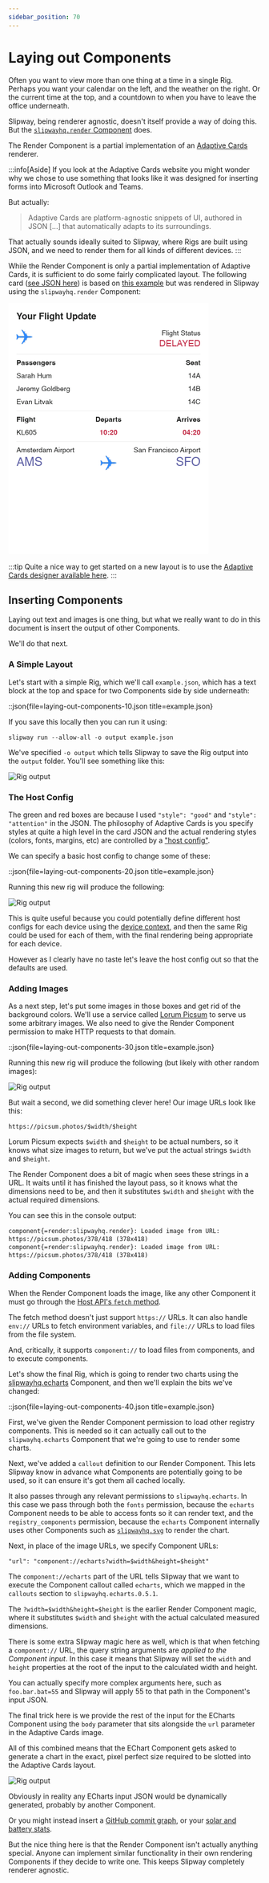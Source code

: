 ```yaml
---
sidebar_position: 70
---
```


# Laying out Components

Often you want to view more than one thing at a time in a single Rig.
Perhaps you want your calendar on the left, and the weather on the right.
Or the current time at the top, and a countdown to when you have to leave the office underneath.

Slipway, being renderer agnostic, doesn't itself provide a way of doing this.
But the [`slipwayhq.render` Component](https://github.com/slipwayhq/slipway_render) does.

The Render Component is a partial implementation of an [Adaptive Cards](https://adaptivecards.io/) renderer.

:::info[Aside]
If you look at the Adaptive Cards website you might wonder why we chose to use something
that looks like it was designed for inserting forms into Microsoft Outlook and Teams.

But actually:

> Adaptive Cards are platform-agnostic snippets of UI, authored in JSON [...] that
automatically adapts to its surroundings.

That actually sounds ideally suited to Slipway, where Rigs are built using JSON, and we need
to render them for all kinds of different devices.
:::

While the Render Component is only a partial implementation of Adaptive Cards, 
it is sufficient to do some fairly complicated layout.
The following card
([see JSON here](https://github.com/slipwayhq/slipway_render/blob/main/src/adaptive_cards_renderer/tests/snapshot_inputs/flight_update.card.json))
is based on [this example](https://adaptivecards.io/samples/FlightUpdate.html)
but was rendered in Slipway using the `slipwayhq.render` Component:

![Adaptive Cards Example](https://github.com/slipwayhq/slipway_render/blob/main/docs/img/example-flight-card.png?raw=true)

:::tip
Quite a nice way to get started on a new layout is to use the [Adaptive Cards designer available
here](https://adaptivecards.io/designer/).
:::

## Inserting Components

Laying out text and images is one thing, but what we really want to do in this document is
insert the output of other Components.

We'll do that next.

### A Simple Layout

Let's start with a simple Rig, which we'll call `example.json`, which has a text block
at the top and space for two Components side by side underneath:

::json{file=laying-out-components-10.json title=example.json}

If you save this locally then you can run it using:

```
slipway run --allow-all -o output example.json
```

We've specified `-o output` which tells Slipway to save the Rig output into the `output` folder.
You'll see something like this:

![Rig output](/img/docs/laying-out-components-10.png)

### The Host Config
The green and red boxes are because I used `"style": "good"` and `"style": "attention"` in
the JSON. The philosophy of Adaptive Cards is you specify styles at quite a high level
in the card JSON and the actual rendering styles (colors, fonts, margins, etc) 
are controlled by a ["host config"](https://learn.microsoft.com/en-us/adaptive-cards/rendering-cards/host-config).

We can specify a basic host config to change some of these:

::json{file=laying-out-components-20.json title=example.json}

Running this new rig will produce the following:

![Rig output](/img/docs/laying-out-components-20.png)

This is quite useful because you could potentially define different host configs for each device
using the [device context](/docs/basics/serving-rigs#device-context), and then the same
Rig could be used for each of them, with the final rendering being appropriate for each device.

However as I clearly have no taste let's leave the host config out so that the defaults are used.

### Adding Images

As a next step, let's put some images in those boxes and get rid of the background colors.
We'll use a service called [Lorum Picsum](https://picsum.photos/) to serve us some arbitrary images.
We also need to give the Render Component permission to make HTTP requests to that domain.

::json{file=laying-out-components-30.json title=example.json}

Running this new rig will produce the following (but likely with other random images):

![Rig output](/img/docs/laying-out-components-30.jpg)

But wait a second, we did something clever here! Our image URLs look like this:
```
https://picsum.photos/$width/$height
```

Lorum Picsum expects `$width` and `$height` to be actual numbers, so it knows
what size images to return, but we've put the actual strings `$width` and `$height`.

The Render Component does a bit of magic when sees these strings in a URL.
It waits until it has finished the layout pass, so it knows what the dimensions need
to be, and then it substitutes `$width` and `$height` with the
actual required dimensions.

You can see this in the console output:

```
component{=render:slipwayhq.render}: Loaded image from URL: https://picsum.photos/378/418 (378x418)
component{=render:slipwayhq.render}: Loaded image from URL: https://picsum.photos/378/418 (378x418)
```

### Adding Components

When the Render Component loads the image, like any other Component it must go through
the [Host API's `fetch` method](/docs/basics/host-api#fetch).

The fetch method doesn't just support `https://` URLs.
It can also handle `env://` URLs to fetch environment variables, and `file://` URLs to load
files from the file system.

And, critically, it supports `component://` to load files from components, and to
execute components.

Let's show the final Rig, which is going to render two charts using the
[slipwayhq.echarts](https://github.com/slipwayhq/slipway_echarts) Component,
and then we'll explain the bits we've changed:

::json{file=laying-out-components-40.json title=example.json}

First, we've given the Render Component permission to load other registry components.
This is needed so it can actually call out to the `slipwayhq.echarts` Component that we're going to
use to render some charts.

Next, we've added a `callout` definition to our Render Component.
This lets Slipway know in advance what Components are potentially going to be used,
so it can ensure it's got them all cached locally.

It also passes through any relevant permissions to `slipwayhq.echarts`.
In this case we pass through both the `fonts` permission, because 
the `echarts` Component needs to be able to access fonts so it can render text,
and the `registry_components` permission, because the `echarts` Component internally uses
other Components such as [`slipwayhq.svg`](https://github.com/slipwayhq/slipway_svg) to render the chart.

Next, in place of the image URLs, we specify Component URLs:
```
"url": "component://echarts?width=$width&height=$height"
```

The `component://echarts` part of the URL tells Slipway that we want to execute the
Component callout called `echarts`, which we mapped in the `callouts` section to `slipwayhq.echarts.0.5.1`.

The `?width=$width&height=$height` is the earlier Render Component magic, where it substitutes
`$width` and `$height` with the actual calculated measured dimensions.

There is some extra Slipway magic here as well, which is that when fetching a `component://` URL,
the query string arguments are _applied to the Component input_.
In this case it means that Slipway will set the `width` and `height` properties at
the root of the input to the calculated width and height.

You can actually specify more complex arguments here, such as `foo.bar.bat=55` and Slipway
will apply 55 to that path in the Component's input JSON.

The final trick here is we provide the rest of the input for the ECharts Component
using the `body` parameter that sits alongside the `url` parameter in the Adaptive Cards
image.

All of this combined means that the EChart Component gets asked to generate a chart
in the exact, pixel perfect size required to be slotted into the Adaptive Cards layout.

![Rig output](/img/docs/laying-out-components-40.png)

Obviously in reality any ECharts input JSON would be dynamically generated, probably by another
Component.

Or you might instead insert a [GitHub commit graph](https://github.com/jamesthurley/slipway_github_commit_graph), 
or your [solar and battery stats](https://github.com/jamesthurley/slipway_givenergy_cloud).

But the nice thing here is that the Render Component isn't actually anything special.
Anyone can implement similar functionality in their own rendering Components if they decide
to write one. This keeps Slipway completely renderer agnostic.
